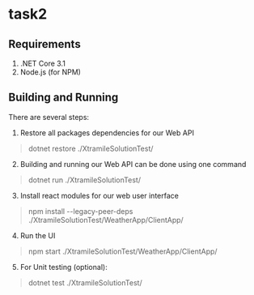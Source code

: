 # task2

## Requirements

1. .NET Core 3.1
2. Node.js (for NPM)

## Building and Running

There are several steps:
1. Restore all packages dependencies for our Web API
> dotnet restore ./XtramileSolutionTest/
2. Building and running our Web API can be done using one command
> dotnet run ./XtramileSolutionTest/
3. Install react modules for our web user interface
> npm install --legacy-peer-deps ./XtramileSolutionTest/WeatherApp/ClientApp/
4. Run the UI
> npm start ./XtramileSolutionTest/WeatherApp/ClientApp/
5. For Unit testing (optional):
> dotnet test ./XtramileSolutionTest/
